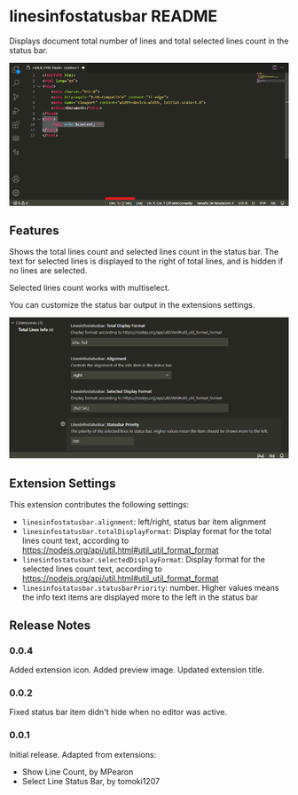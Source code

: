# linesinfostatusbar README

Displays document total number of lines and total selected lines count in the status bar.

![Extension showing total lines](./img/screenshot-4.png)

## Features

Shows the total lines count and selected lines count in the status bar. The text for selected lines is displayed to the right of total lines, and is hidden if no lines are selected.

Selected lines count works with multiselect.

You can customize the status bar output in the extensions settings.

![Extension settings](./img/settings-screenshot.png)

## Extension Settings

This extension contributes the following settings:

* `linesinfostatusbar.alignment`: left/right, status bar item alignment
* `linesinfostatusbar.totalDisplayFormat`: Display format for the total lines count text, according to https://nodejs.org/api/util.html#util_util_format_format
* `linesinfostatusbar.selectedDisplayFormat`: Display format for the selected lines count text, according to https://nodejs.org/api/util.html#util_util_format_format
* `linesinfostatusbar.statusbarPriority`: number. Higher values means the info text items are displayed more to the left in the status bar


## Release Notes

### 0.0.4
Added extension icon.
Added preview image.
Updated extension title.

### 0.0.2 
Fixed status bar item didn't hide when no editor was active.

### 0.0.1
Initial release.
Adapted from extensions:
- Show Line Count, by MPearon
- Select Line Status Bar, by tomoki1207
